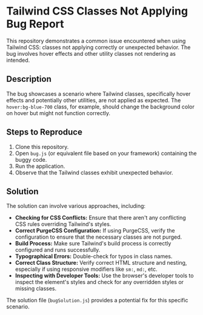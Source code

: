 # Tailwind CSS Classes Not Applying Bug Report

This repository demonstrates a common issue encountered when using Tailwind CSS: classes not applying correctly or unexpected behavior. The bug involves hover effects and other utility classes not rendering as intended.

## Description

The bug showcases a scenario where Tailwind classes, specifically hover effects and potentially other utilities, are not applied as expected. The `hover:bg-blue-700` class, for example, should change the background color on hover but might not function correctly.

## Steps to Reproduce

1. Clone this repository.
2. Open `bug.js` (or equivalent file based on your framework) containing the buggy code.
3. Run the application.
4. Observe that the Tailwind classes exhibit unexpected behavior.

## Solution

The solution can involve various approaches, including:

* **Checking for CSS Conflicts:** Ensure that there aren't any conflicting CSS rules overriding Tailwind's styles.
* **Correct PurgeCSS Configuration:** If using PurgeCSS, verify the configuration to ensure that the necessary classes are not purged.
* **Build Process:** Make sure Tailwind's build process is correctly configured and runs successfully.
* **Typographical Errors:** Double-check for typos in class names.
* **Correct Class Structure:** Verify correct HTML structure and nesting, especially if using responsive modifiers like `sm:`, `md:`, etc.
* **Inspecting with Developer Tools:** Use the browser's developer tools to inspect the element's styles and check for any overridden styles or missing classes. 

The solution file (`bugSolution.js`) provides a potential fix for this specific scenario.